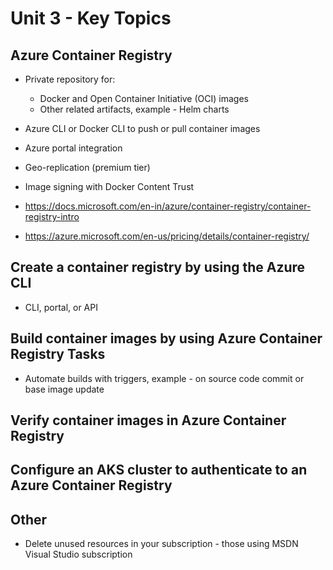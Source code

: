 # Unit 3 - Key Topics

## Azure Container Registry

- Private repository for:
    - Docker and Open Container Initiative (OCI) images
    - Other related artifacts, example - Helm charts

- Azure CLI or Docker CLI to push or pull container images
- Azure portal integration
- Geo-replication (premium tier)
- Image signing with Docker Content Trust

- https://docs.microsoft.com/en-in/azure/container-registry/container-registry-intro
- https://azure.microsoft.com/en-us/pricing/details/container-registry/

## Create a container registry by using the Azure CLI

- CLI, portal, or API

## Build container images by using Azure Container Registry Tasks

- Automate builds with triggers, example - on source code commit or base image update

## Verify container images in Azure Container Registry

## Configure an AKS cluster to authenticate to an Azure Container Registry



## Other

- Delete unused resources in your subscription - those using MSDN Visual Studio subscription
